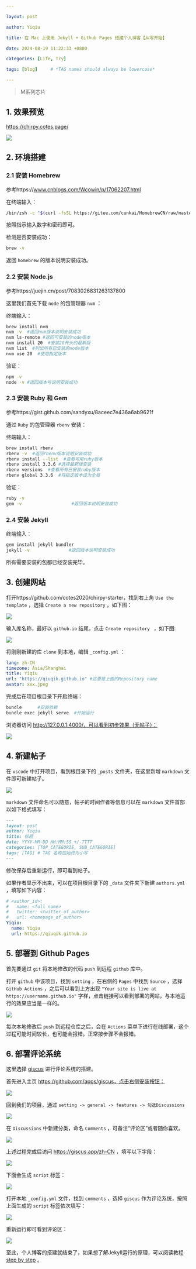 ```yaml
---

layout: post

author: Yiqiu

title: 在 Mac 上使用 Jekyll + Github Pages 搭建个人博客【从零开始】

date: 2024-08-19 11:22:33 +0800

categories: [Life, Try]

tags: [blog]     # *TAG names should always be lowercase*

---
```




> M系列芯片

## 1. 效果预览

https://chirpy.cotes.page/

![](https://qiu-document.oss-cn-shanghai.aliyuncs.com/markdown-pictures/202411271924386.png)

## 2. 环境搭建

### 2.1 安装 Homebrew

参考https://www.cnblogs.com/Wcowin/p/17062207.html

在终端输入：

```bash
/bin/zsh -c "$(curl -fsSL https://gitee.com/cunkai/HomebrewCN/raw/master/Homebrew.sh)"
```

按照指示输入数字和密码即可。

检测是否安装成功：

```bash
brew -v
```

返回 `homebrew` 的版本说明安装成功。

### 2.2 安装 Node.js

参考https://juejin.cn/post/7083026831263137800

这里我们首先下载 `node` 的包管理器 `nvm` ：

终端输入：

```bash
brew install nvm
nvm -v  #返回nvm版本说明安装成功
nvm ls-remote #返回可安装的node版本
nvm install 20  #安装20开头的最新版
nvm list  #列出所有已安装的node版本
nvm use 20  #使用指定版本
```

验证：

```bash
npm -v
node -v #返回版本号说明安装成功
```

### 2.3 安装 Ruby 和 Gem

参考https://gist.github.com/sandyxu/8aceec7e436a6ab9621f

通过 `Ruby` 的包管理器 `rbenv` 安装：

终端输入：

```bash
brew install rbenv
rbenv -v  #返回rbenv版本说明安装成功
rbenv install --list  #查看可用ruby版本
rbenv install 3.3.6 #选择最新版安装
rbenv versions  #查看所有已安装ruby版本
rbenv global 3.3.6  #将指定版本设为全局
```

验证：

```bash
ruby -v 				
gem -v					 #返回版本说明安装成功
```

### 2.4 安装 Jekyll

终端输入：

```bash
gem install jekyll bundler
jekyll -v				#返回版本说明安装成功
```

所有需要安装的包都已经安装完毕。

## 3. 创建网站

打开https://github.com/cotes2020/chirpy-starter，找到右上角 `Use the template` ，选择 `Create a new repository` ，如下图：

![](https://qiu-document.oss-cn-shanghai.aliyuncs.com/markdown-pictures/202411272002503.png)

输入库名称，最好以 `github.io` 结尾，点击 `Create repository ` ，如下图:

![](https://qiu-document.oss-cn-shanghai.aliyuncs.com/markdown-pictures/202411272004556.png)

将刚刚新建的库 `clone` 到本地，编辑 `_config.yml` ：

```yaml
lang: zh-CN
timezone: Asia/Shanghai
title: Yiqiu
url: "https://qiuqik.github.io" #这里是上面的Repository name
avatar: xxx.jpeg
```

完成后在项目根目录下开启终端：

```bash
bundle		#安装依赖
bundle exec jekyll serve  #开始运行
```

浏览器访问 http://127.0.0.1:4000/，可以看到初步效果（无帖子）：

![](https://qiu-document.oss-cn-shanghai.aliyuncs.com/markdown-pictures/image-20241127202426019.png)

## 4. 新建帖子

在 `vscode` 中打开项目，看到根目录下的 `_posts` 文件夹，在这里新增 `markdown` 文件即可新建帖子。

![](https://qiu-document.oss-cn-shanghai.aliyuncs.com/markdown-pictures/202411272025027.png)

 `markdown` 文件命名可以随意，帖子的时间作者等信息可以在 `markdown` 文件首部以如下格式填写：

```markdown
---
layout: post
author: Yiqiu
title: 标题
date: YYYY-MM-DD HH:MM:SS +/-TTTT
categories: [TOP_CATEGORIE, SUB_CATEGORIE]
tags: [TAG] # TAG 名称应始终为小写
---
```

修改保存后重新运行，即可看到帖子。

如果作者显示不出来，可以在项目根目录下的 `_data` 文件夹下新建 `authors.yml` ，填写如下内容：

```yaml
# <author_id>:
#   name: <full name>
#   twitter: <twitter_of_author>
#   url: <homepage_of_author>
Yiqiu:
  name: Yiqiu
  url: https://qiuqik.github.io
```

## 5. 部署到 Github Pages

首先要通过 `git` 将本地修改的代码 `push` 到远程 `github` 库中。

打开 `github` 中该项目，找到 `setting` ，在右侧的 `Pages` 中找到 `Source` ，选择 `GitHub Actions` ，之后可以看到上方出现  `"Your site is live at https://username.github.io"` 字样，点击链接可以看到部署的网站，与本地运行的效果应当是一样的。

![](https://qiu-document.oss-cn-shanghai.aliyuncs.com/markdown-pictures/202411272036344.png)

每次本地修改后 `push` 到远程仓库之后，会在 `Actions` 菜单下进行在线部署，这个过程可能时间较长，也可能会报错。正常按步骤不会报错。

## 6. 部署评论系统

这里选择 [giscus](https://giscus.app/) 进行评论系统的搭建。

首先进入主页 https://github.com/apps/giscus，点击右侧安装按钮：

![](https://qiu-document.oss-cn-shanghai.aliyuncs.com/markdown-pictures/202411272043511.png)

回到我们的项目，通过 `setting -> general -> features -> 勾选Discussions`

![](https://qiu-document.oss-cn-shanghai.aliyuncs.com/markdown-pictures/202411272045854.png)

在 `Discussions` 中新建分类，命名 `Comments` ，可备注“评论区”或者随你喜欢。

![](https://qiu-document.oss-cn-shanghai.aliyuncs.com/markdown-pictures/202411272048234.png)

上述过程完成后访问 https://giscus.app/zh-CN ，填写以下字段：

![](https://qiu-document.oss-cn-shanghai.aliyuncs.com/markdown-pictures/202411272058808.png)

下面会生成 `script` 标签：

![](https://qiu-document.oss-cn-shanghai.aliyuncs.com/markdown-pictures/202411272059621.png)

打开本地 `_config.yml` 文件，找到 `comments` ，选择 `giscus` 作为评论系统，按照上面生成的 `script` 标签依次填写：

![](https://qiu-document.oss-cn-shanghai.aliyuncs.com/markdown-pictures/202411272102577.png)

重新运行即可看到评论区：

![](https://qiu-document.oss-cn-shanghai.aliyuncs.com/markdown-pictures/202411272103230.png)

至此，个人博客的搭建就结束了，如果想了解Jekyll运行的原理，可以阅读教程 [step by step](https://jekyllrb.com/docs/step-by-step/01-setup/) 。

